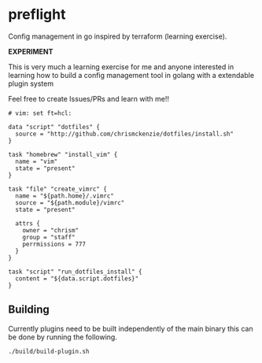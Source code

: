 # preflight
Config management in go inspired by terraform (learning exercise).

**EXPERIMENT** 

This is very much a learning exercise for me and anyone interested in learning
how to build a config management tool in golang with a extendable plugin system

Feel free to create Issues/PRs and learn with me!!

```
# vim: set ft=hcl:

data "script" "dotfiles" {
  source = "http://github.com/chrismckenzie/dotfiles/install.sh"
}

task "homebrew" "install_vim" {
  name = "vim"
  state = "present"
}

task "file" "create_vimrc" {
  name = "${path.home}/.vimrc"
  source = "${path.module}/vimrc"
  state = "present"

  attrs {
    owner = "chrism"
    group = "staff"
    perrmissions = 777
  }
}

task "script" "run_dotfiles_install" {
  content = "${data.script.dotfiles}"
}
```

## Building

Currently plugins need to be built independently of the main binary this can be
done by running the following.

```
./build/build-plugin.sh
```
